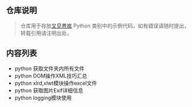 ## 仓库说明

> 仓库用于存放[又见苍岚](https://www.zywvvd.com) Python 类别中的示例代码，如有错误请随时提出，转载引用请注明出处。

## 内容列表

- python 获取文件夹内所有文件
- python DOM操作XML技巧汇总
- python xlrd,xlwt模块操作excel文件
- python 获取图片Exif详细信息
- python logging模块使用



